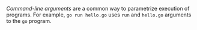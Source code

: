 *Command-line arguments* are a common way to parametrize execution of programs.
For example, `go run hello.go` uses `run` and `hello.go` arguments to the `go` program.

